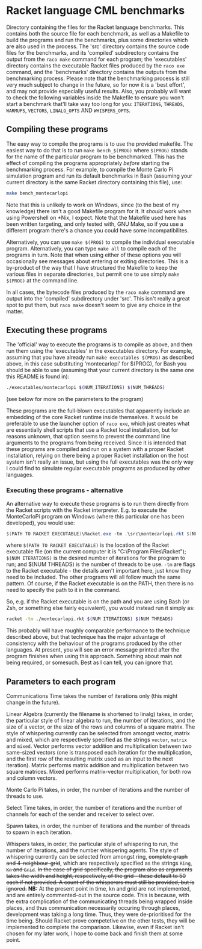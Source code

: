 # Racket language CML benchmarks

Directory containing the files for the Racket language benchmarks.  This contains both the source file for each benchmark, as well as a Makefile to build the programs and run the benchmarks, plus some directories which are also used in the process.  The 'src' directory contains the source code files for the benchmarks, and its 'compiled' subdirectory contains the output from the `raco make` command for each program; the 'executables' directory contains the executable Racket files produced by the `raco exe` command, and the 'benchmarks' directory contains the outputs from the benchmarking process.  Please note that the benchmarking process is still very much subject to change in the future, so for now it is a 'best effort', and may not provide especially useful results.  Also, you probably will want to check the following variables inside the Makefile to ensure you won't start a benchmark that'll take way too long for you:  `ITERATIONS`, `THREADS`, `WARMUPS`, `VECTORS`, `LINALG_OPTS` AND `WHISPERS_OPTS`.

## Compiling these programs

The easy way to compile the programs is to use the provided makefile.  The easiest way to do that is to run `make bench_$(PROG)` where `$(PROG)` stands for the name of the particular program to be benchmarked.  This has the effect of compiling the programs appropriately *before* starting the benchmarking process.  For example, to compile the Monte Carlo Pi simulation program and run its default benchmarks in Bash (assuming your current directory is the same Racket directory containing this file), use:

``` Bash
make bench_montecarlopi
```

Note that this is unlikely to work on Windows, since (to the best of my knowledge) there isn't a good Makefile program for it.  It *should* work when using Powershell on *Nix, I expect.  Note that the Makefile used here has been written targeting, and only tested with, GNU Make, so if you use a different program there's a chance you could have some incompatibilites.

Alternatively, you can use `make $(PROG)` to compile the individual executable program.  Alternatively, you can type `make all` to compile each of the programs in turn.  Note that when using either of these options you will occasionally see messages about entering or exiting directories.  This is a by-product of the way that I have structured the Makefile to keep the various files in separate directories, but permit one to use simply `make $(PROG)` at the command line.

In all cases, the bytecode files produced by the `raco make` command are output into the 'compiled' subdirectory under 'src'.  This isn't really a great spot to put them, but `raco make` doesn't seem to give any choice in the matter.

## Executing these programs

The 'official' way to execute the programs is to compile as above, and then run them using the 'executables' in the executables directory.  For example, assuming that you have already run `make executables $(PROG)` as described above, in this case substituting 'montecarlopi' for $(PROG), for Bash you should be able to use (assuming that your current directory is the same one this README is found in):

``` Bash
./executables/montecarlopi $(NUM_ITERATIONS) $(NUM_THREADS)
```

(see below for more on the parameters to the program)

These programs are the full-blown executables that apparently include an embedding of the core Racket runtime inside themselves.  It would be preferable to use the launcher option of `raco exe`, which just creates what are essentially shell scripts that use a Racket local installation, but for reasons unknown, that option seems to prevent the command line arguments to the programs from being received.  Since it is intended that these programs are compiled and run on a system with a proper Racket installation, relying on there being a proper Racket installation on the host system isn't really an issue, but using the full executables was the only way I could find to simulate regular executable programs as produced by other languages.

### Executing these programs - alternative

An alternative way to execute these programs is to run them directly from the Racket scripts with the Racket interpreter.  E.g. to execute the MonteCarloPi program on Windows (where this particular one has been developed), you would use:

``` Powershell
$(PATH TO RACKET EXECUTABLE)\Racket.exe -tm .\src\montecarlopi.rkt $(NUM ITERATIONS) $(NUM THREADS)
```

where `$(PATH TO RACKET EXECUTABLE)` is the location of the Racket executable file (on the current computer it is "C:\Program Files\Racket"); `$(NUM ITERATIONS)` is the desired number of iterations for the program to run; and $(NUM THREADS) is the number of threads to be use.  `-tm` are flags to the Racket executable - the details aren't important here, just know they need to be included.  The other programs will all follow much the same pattern.  Of course, if the Racket executable is on the PATH, then there is no need to specify the path to it in the command.

So, e.g. if the Racket executable is on the path and you are using Bash (or Zsh, or something else fairly equivalent), you would instead run it simply as:

``` Bash
racket -tm ./montecarlopi.rkt $(NUM ITERATIONS) $(NUM THREADS)
```

This probably will have roughly comparable performance to the technique described above, but that technique has the major advantage of consistency with the behaviour of the programs produced by the other languages.  At present, you will see an error message printed after the program finishes when using this approach.  Something about main not being required, or somesuch.  Best as I can tell, you can ignore that.

## Parameters to each program

Communications Time takes the number of iterations only (this might change in the future).

Linear Algebra (currently the filename is shortened to linalg) takes, in order, the particular style of linear algebra to run, the number of iterations, and the size of a vector, or the size of the rows and columns of a square matrix.   The style of whispering currently can be selected from amongst vector, matrix and mixed, which are respectively specified as the strings `vector`, `matrix` and `mixed`.  Vector performs vector addition and multiplication between two same-sized vectors (one is transposed each iteration for the multiplication, and the first row of the resulting matrix used as an input to the next iteration).  Matrix performs matrix addition and multiplication between two square matrices.  Mixed performs matrix-vector multiplication, for both row and column vectors.

Monte Carlo Pi takes, in order, the number of iterations and the number of threads to use.

Select Time takes, in order, the number of iterations and the number of channels for each of the sender and receiver to select over.

Spawn takes, in order, the number of iterations and the number of threads to spawn in each iteration.

Whispers takes, in order, the particular style of whispering to run, the number of iterations, and the number whispering agents.  The style of whispering currently can be selected from amongst ring, ~~complete graph and 4-neighbour-grid~~, which are respectively specified as the strings `Ring`, ~~`Kn` and `Grid`~~.  ~~In the case of grid specifically, the program also as arguments takes the width and height, respectively, of the grid - these default to 50 each if not provided.  A count of the whisperers must still be provided, but is ignored.~~  **NB:**  At the present point in time, kn and grid are not implemented, and are entirely commented-out in the source code.  This is because, with the extra complication of the communicating threads being wrapped inside places, and thus communication necessarily occuring through places, development was taking a long time.  Thus, they were de-prioritised for the time being.  Should Racket prove competetive on the other tests, they will be implemented to complete the comparison.  Likewise, even if Racket isn't chosen for my later work, I hope to come back and finish them at some point.
